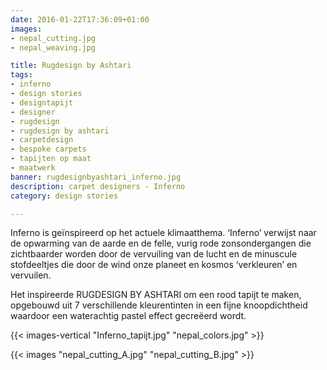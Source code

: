 ```yaml
---
date: 2016-01-22T17:36:09+01:00
images:
- nepal_cutting.jpg
- nepal_weaving.jpg

title: Rugdesign by Ashtari
tags:
- inferno
- design stories
- designtapijt
- designer
- rugdesign
- rugdesign by ashtari
- carpetdesign
- bespoke carpets
- tapijten op maat
- maatwerk
banner: rugdesignbyashtari_inferno.jpg
description: carpet designers - Inferno
category: design stories

---
```


Inferno is geïnspireerd op het actuele klimaatthema. ‘Inferno’ verwijst naar de opwarming van de aarde en de felle, vurig rode zonsondergangen die zichtbaarder worden door de vervuiling van de lucht en de minuscule stofdeeltjes die door de wind onze planeet en kosmos ‘verkleuren’ en vervuilen.

<!--more-->

Het inspireerde RUGDESIGN BY ASHTARI om een rood tapijt te maken, opgebouwd uit 7 verschillende kleurentinten in een fijne knoopdichtheid waardoor een waterachtig pastel effect gecreëerd wordt.

{{< images-vertical "Inferno_tapijt.jpg" "nepal_colors.jpg" >}}

{{< images "nepal_cutting_A.jpg" "nepal_cutting_B.jpg" >}}
